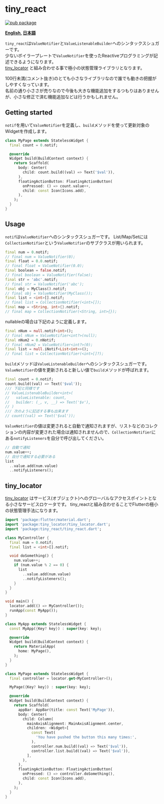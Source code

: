 # tiny_react

[![pub package](https://img.shields.io/pub/v/tiny_react.svg)](https://pub.dartlang.org/packages/tiny_react)


**[English](https://github.com/zuvola/tiny_react/blob/master/README.md), [日本語](https://github.com/zuvola/tiny_react/blob/master/README_jp.md)**


`tiny_react`は`ValueNotifier`と`ValueListenableBuilder`へのシンタックスシュガーです。  
少ないボイラープレートで`ValueNotifier`を使ったReactiveプログラミングが記述できるようになります。  
[tiny_locator](https://pub.dartlang.org/packages/tiny_locator)
と組み合わせる事で極小の状態管理ライブラリとなります。

100行未満(コメント抜き)のとても小さなライブラリなので誰でも動きの把握がしやすくなっています。  
名前の通り小ささが売りなので今後も大きな機能追加をするつもりはありませんが、小さな修正で済む機能追加などは行うかもしれません。


## Getting started

`notif`を用いて`ValueNotifier`を定義し、`build`メソッドを使って更新対象のWidgetを作成します。

```dart
class MyPage extends StatelessWidget {
  final count = 0.notif;

  @override
  Widget build(BuildContext context) {
    return Scaffold(
      body: Center(
        child: count.build((val) => Text('$val')),
      ),
      floatingActionButton: FloatingActionButton(
        onPressed: () => count.value++,
        child: const Icon(Icons.add),
      ),
    );
  }
}
```


## Usage

`notif`は`ValueNotifier`へのシンタックスシュガーです。
List/Map/Setには`CollectionNotifier`という`ValueNotifier`のサブクラスが用いられます。

```dart
final num = 0.notif;
// final num = ValueNotifier(0);
final float = 0.0.notif;
// final float = ValueNotifier(0.0);
final boolean = false.notif;
// final boolean = ValueNotifier(false);
final str = 'abc'.notif;
// final str = ValueNotifier('abc');
final obj = MyClass().notif;
// final obj = ValueNotifier(MyClass());
final list = <int>[].notif;
// final list = CollectionNotifier(<int>[]);
final map = <String, int>{}.notif;
// final map = CollectionNotifier(<String, int>{});
```

nullableの場合は下記のように定義します。

```dart
final nNum = null.notif<int>();
// final nNum = ValueNotifier<int?>(null);
final nNum2 = 0.nNotif;
// final nNum2 = ValueNotifier<int?>(0);
final list = null.iNotif<List<int>>();
// final list = CollectionNotifier(<int>[]?);
```


`build`メソッドは`ValueListenableBuilder`へのシンタックスシュガーです。
`ValueNotifier`の値を更新されると新しい値で`build`メソッドが呼ばれます。

```dart
final count = 0.notif;
count.build((val) => Text('$val'));
/// 下記と同様です
// ValueListenableBuilder<int>(
//   valueListenable: count,
//   builder: (_, v, __) => Text('$v'),
// )
/// 次のように記述する事も出来ます
// count((val) => Text('$val'));
```


`ValueNotifier`の値は変更されると自動で通知されますが、リストなどのコレクションの内容が変更された場合は通知されませんので、`CollectionNotifier`にある`notifyListeners`を自分で呼び出してください。

```dart
// 自動で通知
num.value++;
// 自分で通知する必要がある
list
  ..value.add(num.value)
  ..notifyListeners();
```


## tiny_locator

[tiny_locator](https://pub.dartlang.org/packages/tiny_locator)
はサービス(オブジェクト)へのグローバルなアクセスポイントとなる小さなサービスロケータです。
tiny_reactと組み合わせることでFlutterの極小の状態管理手法になります。

```dart
import 'package:flutter/material.dart';
import 'package:tiny_locator/tiny_locator.dart';
import 'package:tiny_react/tiny_react.dart';

class MyController {
  final num = 0.notif;
  final list = <int>[].notif;

  void doSomething() {
    num.value++;
    if (num.value % 2 == 0) {
      list
        ..value.add(num.value)
        ..notifyListeners();
    }
  }
}

void main() {
  locator.add(() => MyController());
  runApp(const MyApp());
}

class MyApp extends StatelessWidget {
  const MyApp({Key? key}) : super(key: key);

  @override
  Widget build(BuildContext context) {
    return MaterialApp(
      home: MyPage(),
    );
  }
}

class MyPage extends StatelessWidget {
  final controller = locator.get<MyController>();

  MyPage({Key? key}) : super(key: key);

  @override
  Widget build(BuildContext context) {
    return Scaffold(
      appBar: AppBar(title: const Text('MyPage')),
      body: Center(
        child: Column(
          mainAxisAlignment: MainAxisAlignment.center,
          children: <Widget>[
            const Text(
              'You have pushed the button this many times:',
            ),
            controller.num.build((val) => Text('$val')),
            controller.list.build((val) => Text('$val')),
          ],
        ),
      ),
      floatingActionButton: FloatingActionButton(
        onPressed: () => controller.doSomething(),
        child: const Icon(Icons.add),
      ),
    );
  }
}
```

